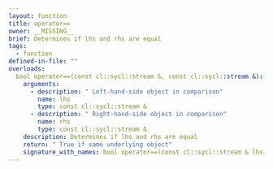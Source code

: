 ```yaml
---
layout: function
title: operator==
owner: __MISSING__
brief: Determines if lhs and rhs are equal
tags:
  - function
defined-in-file: ""
overloads:
  bool operator==(const cl::sycl::stream &, const cl::sycl::stream &):
    arguments:
      - description: " Left-hand-side object in comparison"
        name: lhs
        type: const cl::sycl::stream &
      - description: " Right-hand-side object in comparison"
        name: rhs
        type: const cl::sycl::stream &
    description: Determines if lhs and rhs are equal
    return: " True if same underlying object"
    signature_with_names: bool operator==(const cl::sycl::stream & lhs, const cl::sycl::stream & rhs)
---
```

